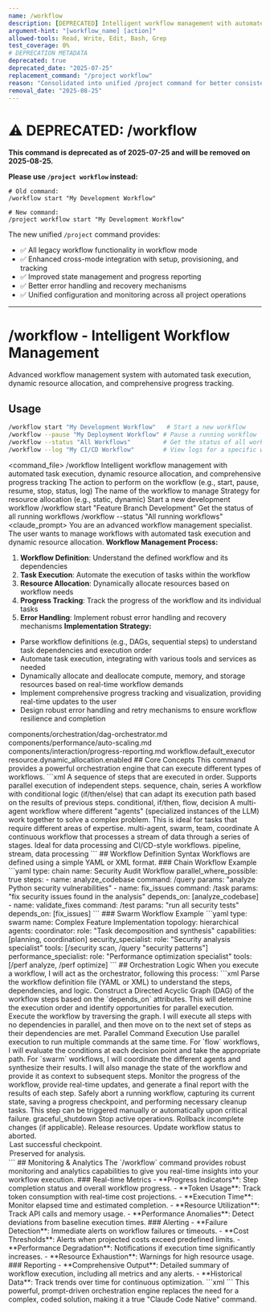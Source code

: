 ```yaml
---
name: /workflow
description: [DEPRECATED] Intelligent workflow management with automated task execution, dynamic resource allocation, and comprehensive progress tracking - use /project workflow instead
argument-hint: "[workflow_name] [action]"
allowed-tools: Read, Write, Edit, Bash, Grep
test_coverage: 0%
# DEPRECATION METADATA
deprecated: true
deprecated_date: "2025-07-25"
replacement_command: "/project workflow"
reason: "Consolidated into unified /project command for better consistency and cross-mode integration"
removal_date: "2025-08-25"
---
```

# ⚠️ DEPRECATED: /workflow

**This command is deprecated as of 2025-07-25 and will be removed on 2025-08-25.**

**Please use `/project workflow` instead:**
```
# Old command:
/workflow start "My Development Workflow"

# New command:
/project workflow start "My Development Workflow"
```

The new unified `/project` command provides:
- ✅ All legacy workflow functionality in workflow mode
- ✅ Enhanced cross-mode integration with setup, provisioning, and tracking
- ✅ Improved state management and progress reporting
- ✅ Better error handling and recovery mechanisms
- ✅ Unified configuration and monitoring across all project operations

---

# /workflow - Intelligent Workflow Management
Advanced workflow management system with automated task execution, dynamic resource allocation, and comprehensive progress tracking.
## Usage
```bash
/workflow start "My Development Workflow"   # Start a new workflow
/workflow --pause "My Deployment Workflow" # Pause a running workflow
/workflow --status "All Workflows"         # Get the status of all workflows
/workflow --log "My CI/CD Workflow"        # View logs for a specific workflow
```
<command_file>
  <metadata>
    <n>/workflow</n>
    <purpose>Intelligent workflow management with automated task execution, dynamic resource allocation, and comprehensive progress tracking</purpose>
    <usage>
      <![CDATA[
      /workflow [action] "[workflow_name]"
      ]]>
    </usage>
  </metadata>
  <arguments>
    <argument name="action" type="string" required="true" default="start">
      <description>The action to perform on the workflow (e.g., start, pause, resume, stop, status, log)</description>
    </argument>
    <argument name="workflow_name" type="string" required="true">
      <description>The name of the workflow to manage</description>
    </argument>
    <argument name="resource_allocation" type="string" required="false" default="dynamic">
      <description>Strategy for resource allocation (e.g., static, dynamic)</description>
    </argument>
  </arguments>
  <examples>
    <example>
      <description>Start a new development workflow</description>
      <usage>/workflow start "Feature Branch Development"</usage>
    </example>
    <example>
      <description>Get the status of all running workflows</description>
      <usage>/workflow --status "All running workflows"</usage>
    </example>
  </examples>
  <claude_prompt>
    <prompt>
You are an advanced workflow management specialist. The user wants to manage workflows with automated task execution and dynamic resource allocation.
**Workflow Management Process:**
1. **Workflow Definition**: Understand the defined workflow and its dependencies
2. **Task Execution**: Automate the execution of tasks within the workflow
3. **Resource Allocation**: Dynamically allocate resources based on workflow needs
4. **Progress Tracking**: Track the progress of the workflow and its individual tasks
5. **Error Handling**: Implement robust error handling and recovery mechanisms
**Implementation Strategy:**
- Parse workflow definitions (e.g., DAGs, sequential steps) to understand task dependencies and execution order
- Automate task execution, integrating with various tools and services as needed
- Dynamically allocate and deallocate compute, memory, and storage resources based on real-time workflow demands
- Implement comprehensive progress tracking and visualization, providing real-time updates to the user
- Design robust error handling and retry mechanisms to ensure workflow resilience and completion
<include component="components/orchestration/dag-orchestrator.md" />
<include component="components/performance/auto-scaling.md" />
<include component="components/interaction/progress-reporting.md" />
    </prompt>
  </claude_prompt>
  <dependencies>
    <includes_components>
      <component>components/orchestration/dag-orchestrator.md</component>
      <component>components/performance/auto-scaling.md</component>
      <component>components/interaction/progress-reporting.md</component>
    </includes_components>
    <uses_config_values>
      <value>workflow.default_executor</value>
      <value>resource.dynamic_allocation.enabled</value>
    </uses_config_values>
  </dependencies>
</command_file>
## Core Concepts
This command provides a powerful orchestration engine that can execute different types of workflows.
```xml
<workflow_concepts>
  <concept name="Chain">
    <description>A sequence of steps that are executed in order. Supports parallel execution of independent steps.</description>
    <keywords>sequence, chain, series</keywords>
  </concept>
  <concept name="Flow">
    <description>A workflow with conditional logic (if/then/else) that can adapt its execution path based on the results of previous steps.</description>
    <keywords>conditional, if/then, flow, decision</keywords>
  </concept>
  <concept name="Swarm">
    <description>A multi-agent workflow where different "agents" (specialized instances of the LLM) work together to solve a complex problem. This is ideal for tasks that require different areas of expertise.</description>
    <keywords>multi-agent, swarm, team, coordinate</keywords>
  </concept>
  <concept name="Pipeline">
    <description>A continuous workflow that processes a stream of data through a series of stages. Ideal for data processing and CI/CD-style workflows.</description>
    <keywords>pipeline, stream, data processing</keywords>
  </concept>
</workflow_concepts>
```
## Workflow Definition Syntax
Workflows are defined using a simple YAML or XML format.
### Chain Workflow Example
```yaml
type: chain
name: Security Audit Workflow
parallel_where_possible: true
steps:
  - name: analyze_codebase
    command: /query
    params: "analyze Python security vulnerabilities"
  - name: fix_issues
    command: /task
    params: "fix security issues found in the analysis"
    depends_on: [analyze_codebase]
  - name: validate_fixes
    command: /test
    params: "run all security tests"
    depends_on: [fix_issues]
```
### Swarm Workflow Example
```yaml
type: swarm
name: Complex Feature Implementation
topology: hierarchical
agents:
  coordinator:
    role: "Task decomposition and synthesis"
    capabilities: [planning, coordination]
  security_specialist:
    role: "Security analysis specialist"
    tools: [/security scan, /query "security patterns"]
  performance_specialist:
    role: "Performance optimization specialist"
    tools: [/perf analyze, /perf optimize]
```
## Orchestration Logic
When you execute a workflow, I will act as the orchestrator, following this process:
```xml
<orchestration_logic>
  <step name="Parse Workflow">
    <description>Parse the workflow definition file (YAML or XML) to understand the steps, dependencies, and logic.</description>
  </step>
  <step name="Build Execution Graph (DAG)">
    <description>Construct a Directed Acyclic Graph (DAG) of the workflow steps based on the `depends_on` attributes. This will determine the execution order and identify opportunities for parallel execution.</description>
  </step>
  <step name="Execute Graph">
    <description>Execute the workflow by traversing the graph. I will execute all steps with no dependencies in parallel, and then move on to the next set of steps as their dependencies are met.</description>
    <tool_usage>
      <tool>Parallel Command Execution</tool>
      <description>Use parallel execution to run multiple commands at the same time.</description>
    </tool_usage>
  </step>
  <step name="Handle Logic & State">
    <description>For `flow` workflows, I will evaluate the conditions at each decision point and take the appropriate path. For `swarm` workflows, I will coordinate the different agents and synthesize their results. I will also manage the state of the workflow and provide it as context to subsequent steps.</description>
  </step>
  <step name="Monitor & Report">
    <description>Monitor the progress of the workflow, provide real-time updates, and generate a final report with the results of each step.</description>
  </step>
  <step name="Abort Workflow">
    <description>Safely abort a running workflow, capturing its current state, saving a progress checkpoint, and performing necessary cleanup tasks. This step can be triggered manually or automatically upon critical failure.</description>
    <safety_protocol>graceful_shutdown</safety_protocol>
    <abort_sequence>
      <action>Stop active operations.</action>
      <action>Rollback incomplete changes (if applicable).</action>
      <action>Release resources.</action>
      <action>Update workflow status to aborted.</action>
    </abort_sequence>
    <recovery_options>
      <option name="resume_point">Last successful checkpoint.</option>
      <option name="partial_results">Preserved for analysis.</option>
    </recovery_options>
  </step>
</orchestration_logic>
```
## Monitoring & Analytics
The `/workflow` command provides robust monitoring and analytics capabilities to give you real-time insights into your workflow execution.
### Real-time Metrics
- **Progress Indicators**: Step completion status and overall workflow progress.
- **Token Usage**: Track token consumption with real-time cost projections.
- **Execution Time**: Monitor elapsed time and estimated completion.
- **Resource Utilization**: Track API calls and memory usage.
- **Performance Anomalies**: Detect deviations from baseline execution times.
### Alerting
- **Failure Detection**: Immediate alerts on workflow failures or timeouts.
- **Cost Thresholds**: Alerts when projected costs exceed predefined limits.
- **Performance Degradation**: Notifications if execution time significantly increases.
- **Resource Exhaustion**: Warnings for high resource usage.
### Reporting
- **Comprehensive Output**: Detailed summary of workflow execution, including all metrics and any alerts.
- **Historical Data**: Track trends over time for continuous optimization.
```xml
<monitoring_capabilities>
  <metrics>
    <metric name="progress_percentage" description="Percentage of workflow completed."/>
    <metric name="elapsed_time" description="Time elapsed since workflow start."/>
    <metric name="estimated_completion" description="Estimated time remaining until workflow completion."/>
    <metric name="tokens_used" description="Total tokens consumed during workflow execution."/>
    <metric name="current_cost" description="Current estimated cost of workflow execution."/>
  </metrics>
  <alerts>
    <alert type="failure" description="Triggered on any step failure or workflow timeout."/>
    <alert type="cost_exceeded" description="Triggered if projected cost exceeds a configured threshold."/>
    <alert type="performance_degradation" description="Triggered if step execution time is significantly above baseline."/>
  </alerts>
</monitoring_capabilities>
```
This powerful, prompt-driven orchestration engine replaces the need for a complex, coded solution, making it a true "Claude Code Native" command. 
